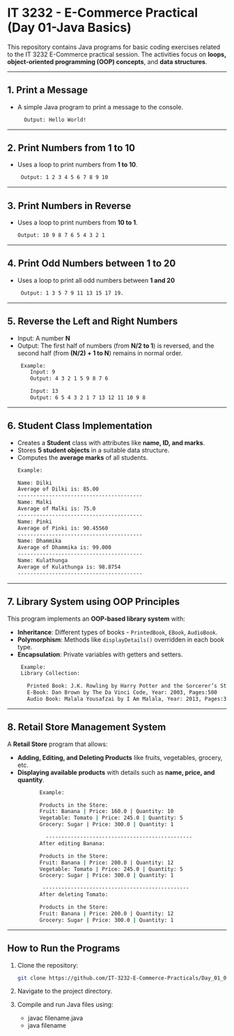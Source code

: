 # IT 3232 - E-Commerce Practical (Day 01-Java Basics)

This repository contains Java programs for basic coding exercises related to the IT 3232 E-Commerce practical session. The activities focus on **loops, object-oriented programming (OOP) concepts**, and **data structures**.

---

## **1. Print a Message**
- A simple Java program to print a message to the console.
  ```sh
    Output: Hello World!
---

## **2. Print Numbers from 1 to 10**
- Uses a loop to print numbers from **1 to 10**.
  ```sh
   Output: 1 2 3 4 5 6 7 8 9 10
---

## **3. Print Numbers in Reverse**
- Uses a loop to print numbers from **10 to 1**.
     ```sh
     Output: 10 9 8 7 6 5 4 3 2 1

---

## **4. Print Odd Numbers between 1 to 20**
- Uses a loop to print all odd numbers between **1 and 20**
    ```sh
     Output: 1 3 5 7 9 11 13 15 17 19.

---

## **5. Reverse the Left and Right Numbers**
- Input: A number **N**
- Output: The first half of numbers (from **N/2 to 1**) is reversed, and the second half (from **(N/2) + 1 to N**) remains in normal order.
    ```sh
     Example:
        Input: 9  
        Output: 4 3 2 1 5 9 8 7 6  

        Input: 13  
        Output: 6 5 4 3 2 1 7 13 12 11 10 9 8  
  
---

## **6. Student Class Implementation**
- Creates a **Student** class with attributes like **name, ID, and marks**.
- Stores **5 student objects** in a suitable data structure.
- Computes the **average marks** of all students.
  ```sh
  Example: 

  Name: Dilki
  Average of Dilki is: 85.00
  ----------------------------------------
  Name: Malki
  Average of Malki is: 75.0
  ----------------------------------------
  Name: Pinki
  Average of Pinki is: 90.45560
  ----------------------------------------
  Name: Dhammika
  Average of Dhammika is: 99.000
  ----------------------------------------
  Name: Kulathunga
  Average of Kulathunga is: 98.8754
  ----------------------------------------
---

## **7. Library System using OOP Principles**
This program implements an **OOP-based library system** with:
- **Inheritance**: Different types of books - `PrintedBook`, `EBook`, `AudioBook`.
- **Polymorphism**: Methods like `displayDetails()` overridden in each book type.
- **Encapsulation**: Private variables with getters and setters.
     ```sh
      Example:  
      Library Collection:  

        Printed Book: J.K. Rowling by Harry Potter and the Sorcerer’s Stone, Year: 1997, Pages: 309 , Popular Pages: 371
        E-Book: Dan Brown by The Da Vinci Code, Year: 2003, Pages:500 
        Audio Book: Malala Yousafzai by I Am Malala, Year: 2013, Pages:345 , Duration: 12.0 hours 

---

## **8. Retail Store Management System**
A **Retail Store** program that allows:
- **Adding, Editing, and Deleting Products** like fruits, vegetables, grocery, etc.
- **Displaying available products** with details such as **name, price, and quantity**.
  ```sh
         Example:  

         Products in the Store:  
         Fruit: Banana | Price: 160.0 | Quantity: 10
         Vegetable: Tomato | Price: 245.0 | Quantity: 5  
         Grocery: Sugar | Price: 300.0 | Quantity: 1 

           -----------------------------------------------  
         After editing Banana:  

         Products in the Store:  
         Fruit: Banana | Price: 200.0 | Quantity: 12  
         Vegetable: Tomato | Price: 245.0 | Quantity: 5 
         Grocery: Sugar | Price: 300.0 | Quantity: 1  

          -----------------------------------------------  
         After deleting Tomato:  

         Products in the Store:  
         Fruit: Banana | Price: 200.0 | Quantity: 12 
         Grocery: Sugar | Price: 300.0 | Quantity: 1  

---

## **How to Run the Programs**
1. Clone the repository:
   ```sh
   git clone https://github.com/IT-3232-E-Commerce-Practicals/Day_01_03-14
2. Navigate to the project directory.
3. Compile and run Java files using:

   - javac filename.java
   - java filename
